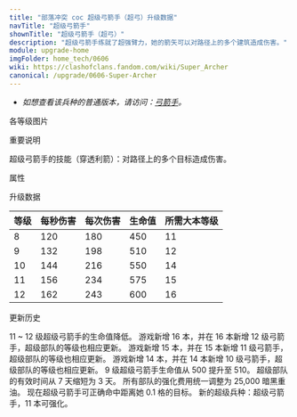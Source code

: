 ```yaml
---
title: "部落冲突 coc 超级弓箭手（超弓）升级数据"
navTitle: "超级弓箭手"
shownTitle: "超级弓箭手（超弓）"
description: "超级弓箭手练就了超强臂力，她的箭矢可以对路径上的多个建筑造成伤害。"
module: upgrade-home
imgFolder: home_tech/0606
wiki: https://clashofclans.fandom.com/wiki/Super_Archer
canonical: /upgrade/0606-Super-Archer
---
```


- *如想查看该兵种的普通版本，请访问：[弓箭手](/upgrade/0001-Archer)。*

<UnitInfo :folder="$frontmatter.imgFolder" imgSrc="Super_Archer_info.png" :imgAlt="$frontmatter.navTitle" :description="$frontmatter.description" />

<SmallTitle>各等级图片</SmallTitle>

<Panel>
    <UnitImgGroup :folder="$frontmatter.imgFolder">
        <UnitImg imgTitle="所有等级" imgSrc="Super_Archer8.png" />
    </UnitImgGroup>
</Panel>

<SmallTitle>重要说明</SmallTitle>

超级弓箭手的技能（穿透利箭）：对路径上的多个目标造成伤害。

<SmallTitle>属性</SmallTitle>

<UnitProperties>
    <UnitProperty pKey="攻击偏好" pValue="无" />
    <UnitProperty pKey="伤害类型" pValue="路径伤害" />
    <UnitProperty pKey="攻击的目标" pValue="地面和空中目标" />
    <UnitProperty pKey="穿透距离" pValue="12 格" />
    <UnitProperty pKey="占据人口" pValue="12" />
    <UnitProperty pKey="移动速度" pValue="3 格/秒" />
    <UnitProperty pKey="攻击速度" pValue="1.5 秒/次" />
    <UnitProperty pKey="攻击距离" pValue="6 格" />
    <UnitProperty pKey="最低弓箭手等级" pValue="8" />
    <UnitProperty pKey="最低大本等级" pValue="11" />
    <UnitProperty pKey="强化费用" pValue="2.5 万黑油" />
    <UnitProperty pKey="强化有效期" pValue="3 天" />
    <UnitProperty pKey="训练时间" pValue="72" :isTrainingTime="true" />
</UnitProperties>

<SmallTitle>升级数据</SmallTitle>

<UnitTable>

| 等级 |  每秒伤害 | 每次伤害 | 生命值 |所需大本等级|
| ---- |   ----   |   ----  |  ---- |    ----   |
|   8  |    120   |   180   |   450 |     11    |
|   9  |    132   |   198   |   510 |     12    |
|  10  |    144   |   216   |   550 |     14    |
|  11  |    156   |   234   |   575 |     15    |
|  12  |    162   |   243   |   600 |     16    |
</UnitTable>

<SmallTitle>更新历史</SmallTitle>

<Timeline>
    <TimelineItem date="2024/02/27">
        <TimelineRow>11 ~ 12 级超级弓箭手的生命值降低。</TimelineRow>
    </TimelineItem>
    <TimelineItem date="2023/12/12">
        <TimelineRow>游戏新增 16 本，并在 16 本新增 12 级弓箭手，超级部队的等级也相应更新。</TimelineRow>
    </TimelineItem>
    <TimelineItem date="2022/10/10">
        <TimelineRow>游戏新增 15 本，并在 15 本新增 11 级弓箭手，超级部队的等级也相应更新。</TimelineRow>
    </TimelineItem>
    <TimelineItem date="2021/04/12">
        <TimelineRow>游戏新增 14 本，并在 14 本新增 10 级弓箭手，超级部队的等级也相应更新。</TimelineRow>
    </TimelineItem>
    <TimelineItem date="2021/01/20">
        <TimelineRow>9 级超级弓箭手生命值从 500 提升至 510。</TimelineRow>
    </TimelineItem>
    <TimelineItem date="2020/12/07">
        <TimelineRow>超级部队的有效时间从 7 天缩短为 3 天。</TimelineRow>
        <TimelineRow>所有部队的强化费用统一调整为 25,000 暗黑重油。</TimelineRow>
    </TimelineItem>
    <TimelineItem date="2020/10/12">
        <TimelineRow>现在超级弓箭手可正确命中距离她 0.1 格的目标。</TimelineRow>
    </TimelineItem>
    <TimelineItem date="2020/08/24">
        <TimelineRow>新的超级兵种：超级弓箭手，11 本可强化。</TimelineRow>
    </TimelineItem>
    <TimelineItem :historyBottom="true" />
</Timeline>